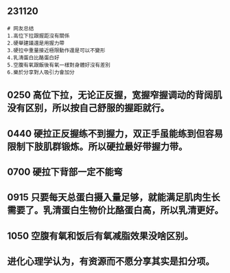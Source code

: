 ## 231120

```
# 网友总结
1.高位下拉跟握距沒有關係
2.硬舉建議還是用握力帶
3.硬拉中重量接近極限動作還是可以不變形
4.乳清蛋白比酪蛋白好
5.空腹有氧跟飯後有氧一樣對身體好沒有差別
6.樂於分享對人吸引力會加分
```

## 0250 高位下拉，无论正反握，宽握窄握调动的背阔肌没有区别，所以按自己舒服的握距就行。

## 0440 硬拉正反握练不到握力，双正手虽能练到但容易限制下肢肌群锻炼。所以硬拉最好带握力带。

## 0700 硬拉下背部一定不能弯

## 0915 只要每天总蛋白摄入量足够，就能满足肌肉生长需要了。乳清蛋白生物价比酪蛋白高，所以乳清更好。

## 1050 空腹有氧和饭后有氧减脂效果没啥区别。

## 进化心理学认为，有资源而不愿分享其实是扣分项。
